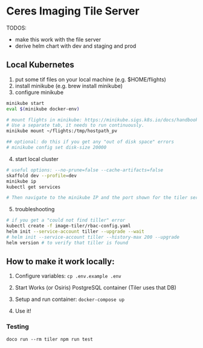 # Ceres Imaging Tile Server

TODOS:
- make this work with the file server
- derive helm chart with dev and staging and prod

## Local Kubernetes
1. put some tif files on your local machine (e.g. $HOME/flights)
2. install minikube (e.g. brew install minikube)
3. configure minikube
```bash
minikube start
eval $(minikube docker-env)

# mount flights in minikube: https://minikube.sigs.k8s.io/docs/handbook/persistent_volumes/
# Use a separate tab, it needs to run continuously.
minikube mount ~/flights:/tmp/hostpath_pv

## optional: do this if you get any "out of disk space" errors
# minikube config set disk-size 20000
```
4. start local cluster
```bash
# useful options: --no-prune=false --cache-artifacts=false
skaffold dev --profile=dev
minikube ip
kubectl get services

# Then navigate to the minikube IP and the port shown for the tiler service
```
5. troubleshooting
```bash
# if you get a "could not find tiller" error
kubectl create -f image-tiler/rbac-config.yaml
helm init --service-account tiller --upgrade --wait
# helm init --service-account tiller --history-max 200 --upgrade
helm version # to verify that tiller is found
```

## How to make it work locally:

1. Configure variables: `cp .env.example .env`

2. Start Works (or Osiris) PostgreSQL container (Tiler uses that DB)

3. Setup and run container: `docker-compose up`

4. Use it!

### Testing

`doco run --rm tiler npm run test`
